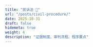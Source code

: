 ```yaml
---
title: "民诉法 🧾"
url: "/posts/civil-procedure/"
date: 2025-10-31
draft: false
hidemeta: true
weight: 4
description: "证据制度、审判流程、程序要点"
---
```

